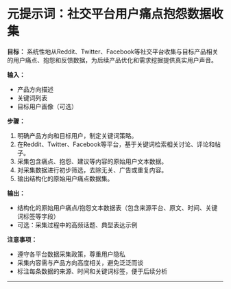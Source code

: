 # 元提示词：社交平台用户痛点抱怨数据收集

**目标：**
系统性地从Reddit、Twitter、Facebook等社交平台收集与目标产品相关的用户痛点、抱怨和反馈数据，为后续产品优化和需求挖掘提供真实用户声音。

**输入：**
- 产品方向描述
- 关键词列表
- 目标用户画像（可选）

**步骤：**
1. 明确产品方向和目标用户，制定关键词策略。
2. 在Reddit、Twitter、Facebook等平台，基于关键词检索相关讨论、评论和帖子。
3. 采集包含痛点、抱怨、建议等内容的原始用户文本数据。
4. 对采集数据进行初步筛选，去除无关、广告或重复内容。
5. 输出结构化的原始用户痛点数据集。

**输出：**
- 结构化的原始用户痛点/抱怨文本数据表（包含来源平台、原文、时间、关键词标签等字段）
- 可选：采集过程中的高频话题、典型表达示例

**注意事项：**
- 遵守各平台数据采集政策，尊重用户隐私
- 采集内容需与产品方向高度相关，避免泛泛而谈
- 标注每条数据的来源、时间和关键词标签，便于后续分析

---